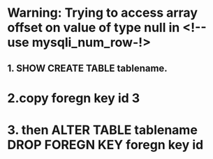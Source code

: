 # Warning: Trying to access array offset on value of type null in <!--use mysqli_num_row-!>
<!-- delete foregn key -->
## 1. SHOW CREATE TABLE tablename. 
# 2.copy foregn key id 3
# 3. then ALTER TABLE tablename DROP FOREGN KEY foregn key id


<!-- to avoid the error Notice: session_start(): Ignoring session_start() because a session is already active in i comment session start in header file but sesssion should be put in the file where header is called-->
